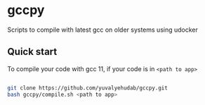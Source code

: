 
# gccpy

Scripts to compile with latest gcc on older systems using udocker

## Quick start

To compile your code with gcc 11, if your code is in ```<path to app>```

```sh

git clone https://github.com/yuvalyehudab/gccpy.git
bash gccpy/compile.sh <path to app>

```
